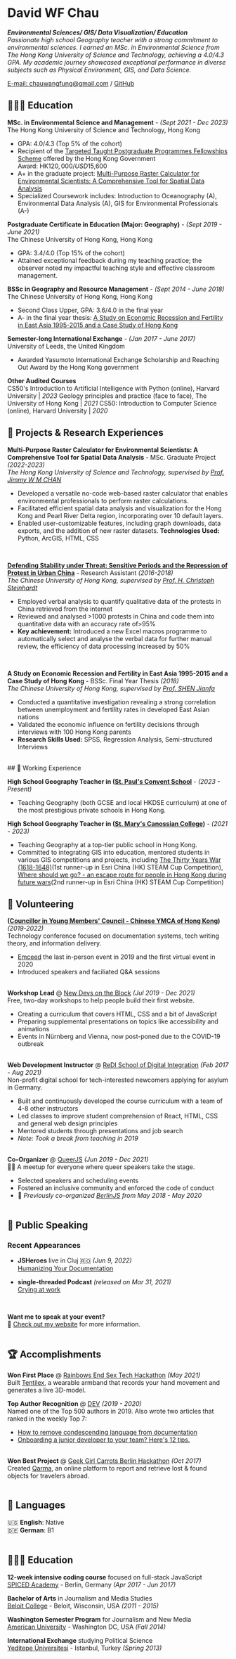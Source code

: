 # David WF Chau

**_Environmental Sciences/ GIS/ Data Visualization/ Education_** <br>
_Passionate high school Geography teacher with a strong commitment to environmental sciences. I earned an MSc. in Environmental Science from The Hong Kong University of Science and Technology, achieving a 4.0/4.3 GPA. My academic journey showcased exceptional performance in diverse subjects such as Physical Environment, GIS, and Data Science._

[E-mail: chauwangfung@gmail.com](chauwangfung@gmail.com) / [GitHub](https://github.com/pt9527/) 

## 👩🏼‍🎓 Education

**MSc. in Environmental Science and Management** - _(Sept 2021 - Dec 2023)_  
The Hong Kong University of Science and Technology, Hong Kong  

- GPA: 4.0/4.3 (Top 5% of the cohort)
- Recipient of the [Targeted Taught Postgraduate Programmes Fellowships Scheme](https://www.ugc.edu.hk/eng/ugc/activity/targeted_postgraduate_scheme.html) offered by the Hong Kong Government  
  Award: HK$120,000 / USD$15,600
- A+ in the graduate project: [Multi-Purpose Raster Calculator for Environmental Scientists: A Comprehensive Tool for Spatial Data Analysis](#raster_calculator)
- Specialized Coursework includes: Introduction to Oceanography (A), Environmental Data Analysis (A), GIS for Environmental Professionals (A-)



**Postgraduate Certificate in Education (Major: Geography)**  - _(Sept 2019 - June 2021)_  
The Chinese University of Hong Kong, Hong Kong  

- GPA: 3.4/4.0 (Top 15% of the cohort)
- Attained exceptional feedback during my teaching practice; the observer noted my impactful teaching style and effective classroom management.

**BSSc in Geography and Resource Management**  - _(Sept 2014 - June 2018)_  
The Chinese University of Hong Kong, Hong Kong  

- Second Class Upper, GPA: 3.6/4.0 in the final year
- A- in the final year thesis: [A Study on Economic Recession and Fertility in East Asia 1995-2015 and a Case Study of Hong Kong](#FYT)

**Semester-long International Exchange**  - _(Jan 2017 - June 2017)_  
University of Leeds, the United Kingdom  
-	Awarded Yasumoto International Exchange Scholarship and Reaching Out Award by the Hong Kong government

**Other Audited Courses**  
CS50's Introduction to Artificial Intelligence with Python (online), Harvard University |   _2023_
Geology principles and practice (face to face), The University of Hong Kong |   _2021_
CS50: Introduction to Computer Science (online), Harvard University |   _2020_


## 🔬 Projects & Research Experiences
<a id="raster_calculator"></a>
**Multi-Purpose Raster Calculator for Environmental Scientists: A Comprehensive Tool for Spatial Data Analysis** - MSc. Graduate Project _(2022-2023)_ <br>
_The Hong Kong University of Science and Technology, supervised by [Prof. Jimmy W M CHAN](https://envr.ust.hk/our-division/people/faculty-staff/jimmy.html)_

- Developed a versatile no-code web-based raster calculator that enables environmental professionals to perform raster calculations.
- Facilitated efficient spatial data analysis and visualization for the Hong Kong and Pearl River Delta region, incorporating over 10 default layers.
- Enabled user-customizable features, including graph downloads, data exports, and the addition of new raster datasets.
**Technologies Used:** Python, ArcGIS, HTML, CSS
<br>

[**Defending Stability under Threat: Sensitive Periods and the Repression of Protest in Urban China**](https://www.tandfonline.com/doi/full/10.1080/10670564.2020.1852741) - Research Assistant _(2016-2018)_ <br>
 _The Chinese University of Hong Kong, supervised by [Prof. H. Christoph Steinhardt](https://sites.google.com/site/hcsteinhardt/home?authuser=0)_
-	Employed verbal analysis to quantify qualitative data of the protests in China retrieved from the internet
-	Reviewed and analysed >1000 protests in China and code them into quantitative data with an accuracy rate of>95%
- **Key achievement:** Introduced a new Excel macros programme to automatically select and analyse the verbal data for further manual review, the efficiency of data processing increased by 50%
<br>

<a id="FYT"></a>
**A Study on Economic Recession and Fertility in East Asia 1995-2015 and a Case Study of Hong Kong** - BSSc. Final Year Thesis _(2018)_ <br>
 _The Chinese University of Hong Kong, supervised by [Prof. SHEN Jianfa](https://www.grm.cuhk.edu.hk/en/profile/jshen/)_
- Conducted a quantitative investigation revealing a strong correlation between unemployment and fertility rates in developed East Asian nations
- Validated the economic influence on fertility decisions through interviews with 100 Hong Kong parents
- **Research Skills Used:** SPSS, Regression Analysis, Semi-structured Interviews

<br>
## 💼 Working Experience

**High School Geography Teacher in ([St. Paul's Convent School](https://www.spcs.edu.hk/index00.htm)** - _(2023 - Present)_ <br>
- Teaching Geography (both GCSE and local HKDSE curriculum) at one of the most prestigious private schools in Hong Kong.

**High School Geography Teacher in ([St. Mary's Canossian College](https://smcc.hk/))** -  _(2021 - 2023)_ <br>
- Teaching Geography at a top-tier public school in Hong Kong.
- Committed to integrating GIS into education, mentored students in various GIS competitions and projects, including [The Thirty Years War (1618-1648)]([https://storymaps.arcgis.com/stories/406d8b750bec4bd8ad233184d01a976b])(1st runner-up in Esri China (HK) STEAM Cup Competition), [Where should we go? - an escape route for people in Hong Kong during future wars]([https://storymaps.arcgis.com/stories/20f1bd6fa5a349e9863adb25b2872e68])(2nd runner-up in Esri China (HK) STEAM Cup Competition)

## 📌 Volunteering

**([Councillor in Young Members' Council - Chinese YMCA of Hong Kong](https://ymc.ymca.org.hk/en))**  _(2019-2022)_<br>
Technology conference focused on documentation systems, tech writing theory, and information delivery.
  - [Emceed](https://workwithcarolyn.com/speaking/emcee) the last in-person event in 2019 and the first virtual event in 2020 
  - Introduced speakers and faciliated Q&A sessions
  <br><br>

**Workshop Lead** @ [New Devs on the Block](https://newdevs.org/) _(Jul 2019 - Dec 2021)_ <br>
Free, two-day workshops to help people build their first website.
  - Creating a curriculum that covers HTML, CSS and a bit of JavaScript 
  - Preparing supplemental presentations on topics like accessibility and animations
  - Events in Nürnberg and Vienna, now post-poned due to the COVID-19 outbreak 
  <br><br>

**Web Development Instructor** @ [ReDI School of Digital Integration](https://www.redi-school.org/) _(Feb 2017 - Aug 2021)_<br>
Non-profit digital school for tech-interested newcomers applying for asylum in Germany.
  - Built and continuously developed the course curriculum with a team of 4-8 other instructors
  - Led classes to improve student comprehension of React, HTML, CSS and general web design principles
  - Mentored students through presentations and job search
  - _Note: Took a break from teaching in 2019_
  <br><br>

**Co-Organizer** @ [QueerJS](https://queerjs.com/) _(Jun 2019 - Dec 2021)_<br>
🏳️‍🌈 A meetup for everyone where queer speakers take the stage.
  - Selected speakers and scheduling events
  - Fostered an inclusive community and enforced the code of conduct
  - 🐻 _Previously co-organized [BerlinJS](https://berlinjs.org/) from May 2018 - May 2020_
  <br><br>
  

## 🎤 Public Speaking
    
### Recent Appearances

- **JSHeroes** live in Cluj 🇷🇴 _(Jun 9, 2022)_
<br>[Humanizing Your Documentation](https://www.youtube.com/watch?v=yE7eOoXTZtM)<br>

- **single-threaded Podcast** _(released on Mar 31, 2021)_
<br>[Crying at work](https://anchor.fm/single-threaded/episodes/Carolyn-Stransky-on-Crying-at-Work-etu7hj)<br>
<br>

**Want me to speak at your event?**
<br>💖 [Check out my website](https://workwithcarolyn.com/speaking) for more information.
<br><br>
  
## 🏆 Accomplishments

**Won First Place** @ [Rainbows End Sex Tech Hackathon](https://hack.touchyfeely.tech/) _(May 2021)_ <br>
Built [Tentilex](https://workwithcarolyn.com/blog/tentilex), a wearable armband that records your hand movement and generates a live 3D-model. 

**Top Author Recognition** @ [DEV](https://dev.to/) _(2019 - 2020)_ <br>
Named one of the Top 500 authors in 2019. Also wrote two articles that ranked in the weekly Top 7:
  - [How to remove condescending language from documentation](https://dev.to/meeshkan/how-to-remove-condescending-language-from-documentation-4a5p)
  - [Onboarding a junior developer to your team? Here's 12 tips.](https://dev.to/carolstran/onboarding-a-junior-developer-to-your-team-here-s-12-tips-4g3a)
<br><br>

**Won Best Project** @ [Geek Girl Carrots Berlin Hackathon](http://www.hacklikeagirl.co/) _(Oct 2017)_<br>
Created [Qarma](https://github.com/lcorr8/qarma), an online platform to report and retrieve lost & found objects for travelers abroad.
<br><br>

## 💬 Languages

🇺🇸 **English**: Native <br>
🇩🇪 **German**: B1
<br><br>

## 👩🏼‍🎓 Education

**12-week intensive coding course** focused on full-stack JavaScript<br>
[SPICED Academy](https://www.spiced-academy.com/) - Berlin, Germany _(Apr 2017 - Jun 2017)_ <br>

**Bachelor of Arts** in Journalism and Media Studies<br>
[Beloit College](https://www.beloit.edu/) - Beloit, Wisconsin, USA _(2011 - 2015)_

**Washington Semester Program** for Journalism and New Media<br>
[American University](https://www.american.edu/) - Washington DC, USA _(Fall 2014)_

**International Exchange** studying Political Science<br>
[Yeditepe Üniversitesi](https://yeditepe.edu.tr/en) - Istanbul, Turkey _(Spring 2013)_
